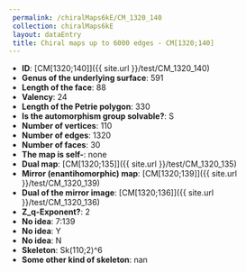 ```yaml
--- 
 permalink: /chiralMaps6kE/CM_1320_140 
 collection: chiralMaps6kE
 layout: dataEntry
 title: Chiral maps up to 6000 edges - CM[1320;140]
---
```


- **ID**: [CM[1320;140]]({{ site.url }}/test/CM_1320_140)
- **Genus of the underlying surface**: 591
- **Length of the face**: 88
- **Valency**: 24
- **Length of the Petrie polygon**: 330
- **Is the automorphism group solvable?**: S
- **Number of vertices**: 110
- **Number of edges**: 1320
- **Number of faces**: 30
- **The map is self-**: none
- **Dual map**: [CM[1320;135]]({{ site.url }}/test/CM_1320_135)
- **Mirror (enantihomorphic) map**: [CM[1320;139]]({{ site.url }}/test/CM_1320_139)
- **Dual of the mirror image**: [CM[1320;136]]({{ site.url }}/test/CM_1320_136)
- **Z_q-Exponent?**: 2
- **No idea**:  7:139
- **No idea**: Y
- **No idea**: N
- **Skeleton**: Sk(110;2)^6
- **Some other kind of skeleton**: nan
